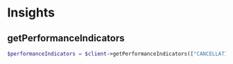 # Insights

## getPerformanceIndicators

```php
$performanceIndicators = $client->getPerformanceIndicators(["CANCELLATIONS"], "2020", "20");
```